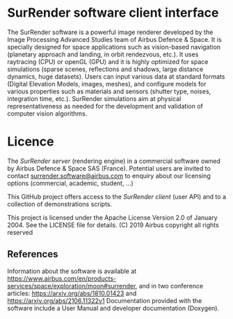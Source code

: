 # SurRender software client interface

The SurRender software is a powerful image renderer developed by the Image Processing Advanced Studies team of Airbus Defence & Space.
It is specially designed for space applications such as vision-based navigation (planetary approach and landing, in orbit rendezvous, etc.). 
It uses raytracing (CPU) or openGL (GPU) and it is highly optimized for space simulations (sparse scenes, reflections and shadows, large distance dynamics, huge datasets). 
Users can input various data at standard formats (Digital Elevation Models, images, meshes), and configure models for various properties such as materials and sensors (shutter type, noises, integration time, etc.). SurRender simulations aim at physical representativeness as needed for the development and validation of  computer vision algorithms.

# Licence
The *SurRender server* (rendering engine) in a commercial software owned by Airbus Defence & Space SAS (France). 
Potential users are invited to contact surrender.software@airbus.com to enquiry about our licensing options (commercial, academic, student, ...)

This GitHub project offers access to the *SurRender client* (user API) and to a collection of demonstrations scripts.

This project is licensed under the Apache License Version 2.0 of January 2004. See the LICENSE file for details.
(C) 2019 Airbus copyright all rights reserved

## References
Information about the software is available at <https://www.airbus.com/en/products-services/space/exploration/moon#surrender>, and in two conference articles: https://arxiv.org/abs/1810.01423 and https://arxiv.org/abs/2106.11322v1
Documentation provided with the software include a User Manual and developer documentation (Doxygen).
